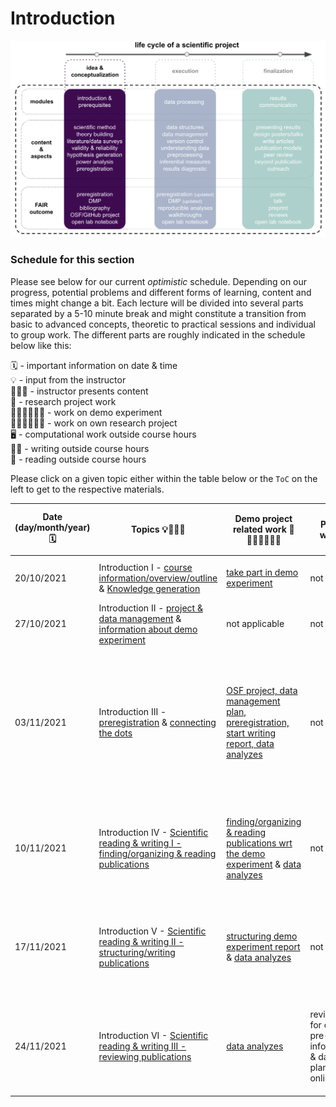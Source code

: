 # Introduction

![outline](../static/expra_outline_introduction.png)


### Schedule for this section

Please see below for our current _optimistic_ schedule. Depending on our progress, potential problems and different forms of learning, content and times might change a bit. Each lecture will be divided into several parts separated by a 5-10 minute break and might constitute a transition from basic to advanced concepts, theoretic to practical sessions and individual to group work. The different parts are roughly indicated in the schedule below like this:

🗓 - important information on date & time  
💡 - input from the instructor   
👨🏻‍🏫 - instructor presents content  
🥼 - research project work  
🧑🏽‍💻🧑🏾‍💻 - work on demo experiment  
🧑🏿‍🔬👩🏻‍🔬 - work on own research project  
🖥️ - computational work outside course hours  
✍🏽 - writing outside course hours  
📖 - reading outside course hours  

Please click on a given topic either within the table below or the `ToC` on the left to get to the respective materials.

| Date (day/month/year)  🗓   | Topics 💡👨🏻‍🏫    | Demo project related work 🥼🧑🏽‍💻🧑🏾‍💻  | Project related work 🥼🧑🏿‍🔬👩🏻‍🔬 | tasks for subsequent meeting 🖥️✍🏽📖 |
|--------------|-----------|------------|------------|------------|
| 20/10/2021 | Introduction I - [course information/overview/outline](https://peerherholz.github.io/EXPRA_Winter2021/introduction/introduction_1.html#course-overview-setup-outline) & [Knowledge generation](https://peerherholz.github.io/EXPRA_Winter2021/introduction/introduction_1.html#knowledge-generation)  | [take part in demo experiment](https://peerherholz.github.io/EXPRA_Winter2021/introduction/introduction_1.html#demo-project-related-work) |  not applicable   | [re-cap R lectures](https://pandar.netlify.app/lehre/), [install software](https://peerherholz.github.io/EXPRA_Winter2021/setup.html) |
| 27/10/2021 | Introduction II - [project & data management](https://peerherholz.github.io/EXPRA_Winter2021/introduction/introduction_2.html#project-data-management) & [information about demo experiment](https://peerherholz.github.io/EXPRA_Winter2021/introduction/introduction_2.html#information-about-the-demo-experiment)   | not applicable  |  not applicable | reading literature about [demo experiment](https://peerherholz.github.io/EXPRA_Winter2021/introduction/introduction_2.html#check-demo-experiment-literature)  | 
| 03/11/2021 | Introduction III - [preregistration](https://peerherholz.github.io/EXPRA_Winter2021/introduction/introduction_3.html#replicability-crisis-open-science-pre-registration) & [connecting the dots](https://peerherholz.github.io/EXPRA_Winter2021/introduction/introduction_3.html#a-brief-101-to-connect-the-dots)  | [OSF project, data management plan, preregistration, start writing report, data analyzes](https://peerherholz.github.io/EXPRA_Winter2021/introduction/introduction_3.html#demo-project-related-work) | not applicable | reading literature about [demo experiment](https://peerherholz.github.io/EXPRA_Winter2021/introduction/introduction_3.html#check-demo-experiment-literature) & check literature about concerning [scientific publications](https://peerherholz.github.io/EXPRA_Winter2021/introduction/introduction_3.html#check-literature-concerning-scientific-publications) (i.e. the `ten simple rules` papers) |
| 10/11/2021 | Introduction IV - [Scientific reading & writing I - finding/organizing & reading publications](https://peerherholz.github.io/EXPRA_Winter2021/introduction/introduction_4.html#scientific-reading-writing-i-finding-organizing-reading-publications)  | [finding/organizing & reading publications wrt the demo experiment](https://peerherholz.github.io/EXPRA_Winter2021/introduction/introduction_4.html#finding-organizing-reading-publications-wrt-the-demo-experiment) & [data analyzes](https://peerherholz.github.io/EXPRA_Winter2021/introduction/introduction_4.html#analyses-of-demo-experiment) | not applicable | [demo experiment report draft](https://peerherholz.github.io/EXPRA_Winter2021/introduction/introduction_4.html#demo-experiment) & check literature about concerning [scientific publications](https://peerherholz.github.io/EXPRA_Winter2021/introduction/introduction_4.html#check-literature-concerning-scientific-publications) | 
| 17/11/2021 |  Introduction V - [Scientific reading & writing II - structuring/writing publications](https://peerherholz.github.io/EXPRA_Winter2021/introduction/introduction_5.html#scientific-reading-writing-ii-structuring-writing-publications)  | [structuring demo experiment report](https://peerherholz.github.io/EXPRA_Winter2021/introduction/introduction_5.html#structuring-demo-experiment-report) & [data analyzes](https://peerherholz.github.io/EXPRA_Winter2021/introduction/introduction_5.html#analyses-of-demo-experiment) | not applicable | [demo experiment report draft](https://peerherholz.github.io/EXPRA_Winter2021/introduction/introduction_5.html#demo-experiment) & check literature about concerning [scientific publications](https://peerherholz.github.io/EXPRA_Winter2021/introduction/introduction_6.html#check-literature-concerning-scientific-publications) |
| 24/11/2021 | Introduction VI - [Scientific reading & writing III - reviewing publications](https://peerherholz.github.io/EXPRA_Winter2021/introduction/introduction_6.html#scientific-reading-writing-iii-reviewing-publications)  | [data analyzes](https://peerherholz.github.io/EXPRA_Winter2021/introduction/introduction_5.html#analyses-of-demo-experiment) | review & feedback for other groups' pre-registration, information/consent & data management plans, set up & test online experiment | [demo experiment report draft](https://peerherholz.github.io/EXPRA_Winter2021/introduction/introduction_5.html#demo-experiment) & check literature about concerning [scientific publications](https://peerherholz.github.io/EXPRA_Winter2021/introduction/introduction_6.html#check-literature-concerning-scientific-publications) |